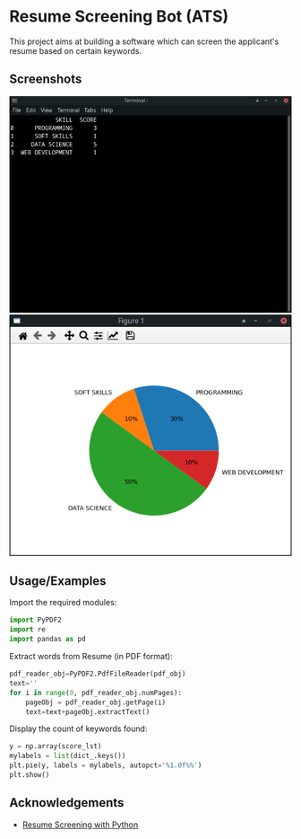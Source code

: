
# Resume Screening Bot (ATS)

This project aims at building a software which can screen the applicant's resume based on certain keywords.


## Screenshots
![App Screenshot](https://raw.githubusercontent.com/shaurya121/Resume-screening-bot/main/Screenshots/Screenshot_2022-09-25_20-03-33.png)
![App Screenshot](https://raw.githubusercontent.com/shaurya121/Resume-screening-bot/main/Screenshots/Screenshot_2022-09-25_19-56-50.png)



## Usage/Examples
Import the required modules:
```python
import PyPDF2
import re
import pandas as pd
```
Extract words from Resume (in PDF format):
```python
pdf_reader_obj=PyPDF2.PdfFileReader(pdf_obj)
text=''
for i in range(0, pdf_reader_obj.numPages):
    pageObj = pdf_reader_obj.getPage(i)
    text=text+pageObj.extractText()
```
 Display the count of keywords found:
```python
y = np.array(score_lst)
mylabels = list(dict_.keys())
plt.pie(y, labels = mylabels, autopct='%1.0f%%')
plt.show()
```

## Acknowledgements

 - [Resume Screening with Python](https://towardsdatascience.com/resume-screening-with-python-1dea360be49b)

